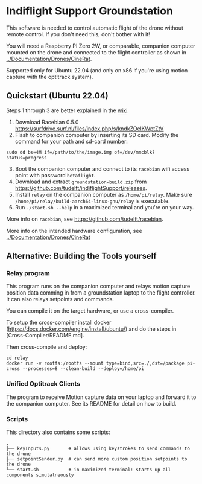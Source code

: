 
# Indiflight Support Groundstation

This software is needed to control automatic flight of the drone without remote control. If you don't need this, don't bother with it!

You will need a Raspberry PI Zero 2W, or comparable, companion computer mounted on the drone and connected to the flight controller as shown in [../Documentation/Drones/CineRat](../Documentation/Drones/CineRat).

Supported only for Ubuntu 22.04 (and only on x86 if you're using motion capture with the optitrack system).

## Quickstart (Ubuntu 22.04)

Steps 1 through 3 are better explained in the [wiki](https://github.com/tudelft/indiflightSupport/wiki/CineRat----04-Software-Installation-and-Setup#Raspberry-Pi-installation)

1. Download Racebian 0.5.0 <https://surfdrive.surf.nl/files/index.php/s/kndkZOelKWptZtV>
2. Flash to companion computer by inserting its SD card. Modify the command for your path and sd-card number:
```
sudo dd bs=4M if=/path/to/the/image.img of=/dev/mmcblk? status=progress
```
3. Boot the companion computer and connect to its `racebian` wifi access point with password `betaflight`.
4. Download and extract `groundstation-build.zip` from <https://github.com/tudelft/indiflightSupport/releases>. 
5. Install `relay` on the companion computer as `/home/pi/relay`. Make sure `/home/pi/relay/build-aarch64-linux-gnu/relay` is executable.
6. Run `./start.sh --help` in a maximized terminal and you're on your way.

More info on `racebian`, see <https://github.com/tudelft/racebian>. 

More info on the intended hardware configuration, see [../Documentation/Drones/CineRat](../Documentation/Drones/CineRat)




## Alternative: Building the Tools yourself

### Relay program

This program runs on the companion computer and relays motion capture position data comming in from a groundstation laptop to the flight controller. It can also relays setpoints and commands.

You can compile it on the target hardware, or use a cross-compiler.

To setup the cross-compiler install docker (<https://docs.docker.com/engine/install/ubuntu/>) and do the steps in [Cross-Compiler/README.md].

Then cross-compile and deploy:
```
cd relay
docker run -v rootfs:/rootfs --mount type=bind,src=./,dst=/package pi-cross --processes=8 --clean-build --deploy=/home/pi
```

### Unified Optitrack Clients

The program to receive Motion capture data on your laptop and forward it to
the companion computer. See its README for detail on how to build.


### Scripts

This directory also contains some scripts:
```shell
.
├── keyInputs.py       # allows using keystrokes to send commands to the drone
├── setpointSender.py  # can send more custom position setpoints to the drone
└── start.sh           # in maximized terminal: starts up all components simulatneously
```



